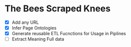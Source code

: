 # The Bees Scraped Knees

- [x] Add any URL
- [x] Infer Page Ontologies
- [x] Generate reusable ETL Fucnctions for Usage in Piplines
- [ ] Extract Meaning Full data
